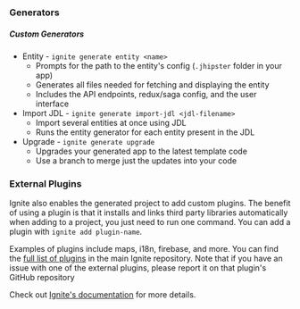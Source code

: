 ### Generators

##### Custom Generators
 - Entity - `ignite generate entity <name>`
    - Prompts for the path to the entity's config (`.jhipster` folder in your app)
    - Generates all files needed for fetching and displaying the entity
    - Includes the API endpoints, redux/saga config, and the user interface
 - Import JDL - `ignite generate import-jdl <jdl-filename>`
    - Import several entities at once using JDL
    - Runs the entity generator for each entity present in the JDL
 - Upgrade - `ignite generate upgrade`
    - Upgrades your generated app to the latest template code
    - Use a branch to merge just the updates into your code
 
### External Plugins

Ignite also enables the generated project to add custom plugins.  The benefit of using a plugin is that it installs and links 
third party libraries automatically when adding to a project, you just need to run one command.  You can add a plugin with 
`ignite add plugin-name`.  

Examples of plugins include maps, i18n, firebase, and more.  You can find the [full list
of plugins](https://github.com/infinitered/ignite/blob/master/PLUGINS.md) in the main Ignite repository.  Note that if
 you have an issue with one of the external plugins, please report it on that plugin's GitHub repository

Check out [Ignite's documentation](https://github.com/infinitered/ignite/tree/master/docs) for more details. 
